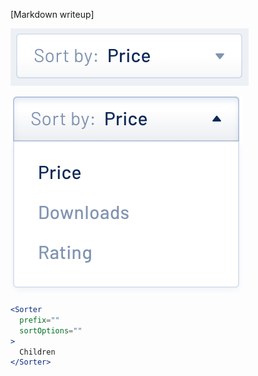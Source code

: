 [Markdown writeup]

<img src="public/images/components/Sorter/1.png" alt="Sorter 1" style="max-width: 100%;" /><br />

<img src="public/images/components/Sorter/2.png" alt="Sorter 2" style="max-width: 100%;" /><br />

```jsx
<Sorter
  prefix=""
  sortOptions=""
>
  Children
</Sorter>
```
